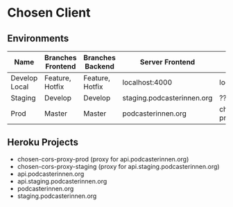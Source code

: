 # Chosen Client

## Environments

| Name          | Branches Frontend        | Branches Backend        | Server Frontend            | Server Backend    | Database |
| ------------- | ------------------------ | ----------------------- | -------------------------- | ----------------- | -------- |
| Develop Local | Feature, Hotfix          | Feature, Hotfix         | localhost:4000             | localhost:3000    | local    |
| Staging       | Develop                  | Develop                 | staging.podcasterinnen.org | ???               | ???      |
| Prod          | Master                   | Master                  | podcasterinnen.org         | chosen-cors-proxy | prod     |

## Heroku Projects

- chosen-cors-proxy-prod (proxy for api.podcasterinnen.org)
- chosen-cors-proxy-staging (proxy for api.staging.podcasterinnen.org)
- api.podcasterinnen.org
- api.staging.podcasterinnen.org
- podcasterinnen.org
- staging.podcasterinnen.org